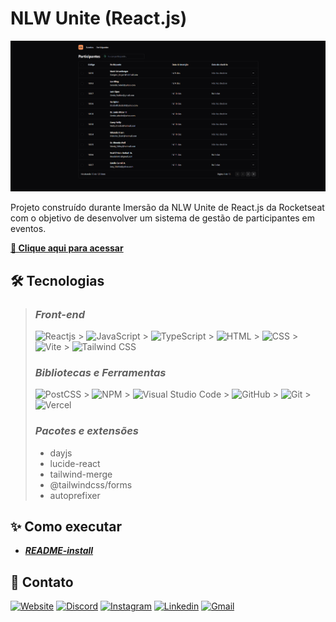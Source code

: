 # **NLW Unite (React.js)**

![preview](./.github/preview.png)

Projeto construído durante Imersão da NLW Unite de React.js da Rocketseat com o objetivo de desenvolver um sistema de gestão de participantes em eventos.

[**🔗 Clique aqui para acessar**](https://github.com/bamarcheti/pass-in-web)

## **🛠 Tecnologias**

> ### _Front-end_
>
> ![Reactjs](https://img.shields.io/badge/React-20232A?style=for-the-badge&logo=react&logoColor=61DAFB) > ![JavaScript](https://img.shields.io/badge/JavaScript-323330?style=for-the-badge&logo=javascript&logoColor=F7DF1E) > ![TypeScript](https://img.shields.io/badge/TypeScript-007ACC?style=for-the-badge&logo=typescript&logoColor=white) > ![HTML](https://img.shields.io/badge/HTML5-E34F26?style=for-the-badge&logo=html5&logoColor=white) > ![CSS](https://img.shields.io/badge/CSS3-1572B6?style=for-the-badge&logo=css3&logoColor=white) > ![Vite](https://img.shields.io/badge/Vite-B73BFE?style=for-the-badge&logo=vite&logoColor=FFD62E) > ![Tailwind CSS](https://img.shields.io/badge/Tailwind_CSS-38B2AC?style=for-the-badge&logo=tailwind-css&logoColor=white)
>
> ### _Bibliotecas e Ferramentas_
>
> ![PostCSS](https://img.shields.io/badge/postcss-DD3A0A?style=for-the-badge&logo=postcss&logoColor=white) > ![NPM](https://img.shields.io/badge/npm-CB3837?style=for-the-badge&logo=npm&logoColor=white) > ![Visual Studio Code](https://img.shields.io/badge/VSCode-0078D4?style=for-the-badge&logo=visual%20studio%20code&logoColor=white) > ![GitHub](https://img.shields.io/badge/GitHub-100000?style=for-the-badge&logo=github&logoColor=white) > ![Git](https://img.shields.io/badge/GIT-E44C30?style=for-the-badge&logo=git&logoColor=white) > ![Vercel](https://img.shields.io/badge/Vercel-000000?style=for-the-badge&logo=vercel&logoColor=white)
>
> ### _Pacotes e extensões_
>
> - dayjs
> - lucide-react
> - tailwind-merge
> - @tailwindcss/forms
> - autoprefixer

## **✨ Como executar**

- **_[README-install](./README-install.md)_**

## **💛 Contato**

[<img src='https://img.shields.io/badge/website-000000?style=for-the-badge&logo=About&logoColor=white' alt='Website' height='30'>](https://my-resume-bamarcheti.vercel.app/)
[<img src='https://img.shields.io/badge/Discord-5865F2?style=for-the-badge&logo=discord&logoColor=white' alt='Discord' height='30'>](https://discord.com/channels/@ba_marcheti#3824)
[<img src='https://img.shields.io/badge/Instagram-E4405F?style=for-the-badge&logo=instagram&logoColor=white' alt='Instagram' height='30'>](https://www.instagram.com/ba_marcheti)
[<img src='https://img.shields.io/badge/LinkedIn-0077B5?style=for-the-badge&logo=linkedin&logoColor=white' alt='Linkedin' height='30'>](https://www.linkedin.com/in/barbara-marcheti-fiorin/)
[<img src='https://img.shields.io/badge/Gmail-D14836?style=for-the-badge&logo=gmail&logoColor=white' alt='Gmail' height='30'>](bmarchetifiorin@gmail.com)
